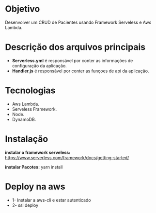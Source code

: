 # Objetivo
Desenvolver um CRUD de Pacientes usando Framework Serveless e Aws Lambda.

# Descrição dos arquivos principais 
* **Serverless.yml** é responsável por conter as informações de configuração da aplicação.
* **Handler.js** é responsável por conter as funçoes de api da aplicação.

# Tecnologias
* Aws Lambda.
* Serveless Framework. 
* Node. 
* DynamoDB.
 

# Instalação 
**instalar o framework serveless:** https://www.serverless.com/framework/docs/getting-started/


**instalar Pacotes:** yarn install


# Deploy na aws
* 1- Instalar a aws-cli e estar autenticado
* 2- ssl deploy



